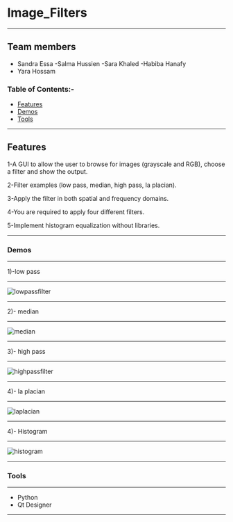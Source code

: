 # Image_Filters
---

## Team members
- Sandra Essa
-Salma Hussien
-Sara Khaled
-Habiba Hanafy
- Yara Hossam

### Table of Contents:-


- [Features](#Features)
- [Demos](#Demos)
- [Tools](#Tools)
---

## Features
1-A GUI to allow the user to browse for images (grayscale and RGB), choose a filter and show the output.

2-Filter examples (low pass, median, high pass, la placian).

3-Apply the filter in both spatial and frequency domains.

4-You are required to apply four different filters.

5-Implement histogram equalization without libraries.

---

### Demos
---
1)-low pass

---

![lowpassfilter](https://user-images.githubusercontent.com/61379163/169802776-04404b04-44b0-4011-9772-25fa88c1d508.gif)

---
2)- median

---

![median](https://user-images.githubusercontent.com/61379163/169802790-26de2dab-d85c-4c42-a325-f0676acb5a95.gif)

---
3)- high pass

---

![highpassfilter](https://user-images.githubusercontent.com/61379163/169802811-92e8bcf9-84fd-4e48-b529-250cd02b2887.gif)

---
4)- la placian

---
![laplacian](https://user-images.githubusercontent.com/61379163/169802855-dbeb29ce-df8c-44df-8543-c1465942ea88.gif)

---
4)- Histogram

---

![histogram](https://user-images.githubusercontent.com/61379163/169802991-3d9850f4-9828-4a49-9bd3-fe1b9eff952a.gif)

---
### Tools
----
- Python 
- Qt Designer
----

